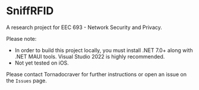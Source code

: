 # SniffRFID
A research project for EEC 693 - Network Security and Privacy.

Please note:
- In order to build this project locally, you must install .NET 7.0+ along with .NET MAUI tools. Visual Studio 2022 is highly recommended.
- Not yet tested on iOS.

Please contact Tornadocraver for further instructions or open an issue on the `Issues` page.
